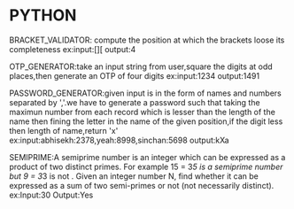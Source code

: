 # PYTHON
BRACKET_VALIDATOR: compute the position at which the brackets loose its completeness
ex:input:[][
   output:4
   
OTP_GENERATOR:take an input string from user,square the digits at odd places,then generate an OTP of four digits
ex:input:1234
   output:1491
   
PASSWORD_GENERATOR:given input is in the form of names and numbers separated by ','.we have to generate a password such that taking the maximun number from each record which is lesser than the length of the name then fining the letter in the name of the given position,if the digit less then length of name,return 'x'
ex:input:abhisekh:2378,yeah:8998,sinchan:5698
   output:kXa
   
SEMIPRIME:A semiprime number is an integer which can be expressed as a product of two distinct primes. For example 15 = 3*5 is a semiprime number but 9 = 3*3 is not .
Given an integer number N, find whether it can be expressed as a sum of two semi-primes or not (not necessarily distinct).
ex:Input:30
   Output:Yes


